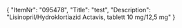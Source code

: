 {
  "ItemNr": "095478",
  "Title": "test",
  "Description": "Lisinopril/Hydroklortiazid Actavis, tablett 10 mg/12,5 mg"
}